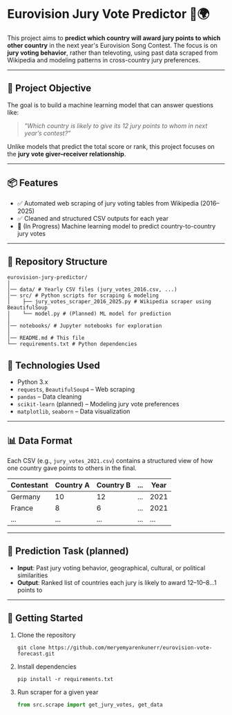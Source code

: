 # Eurovision Jury Vote Predictor 🎤🌍

This project aims to **predict which country will award jury points to which other country** in the next year's Eurovision Song Contest.
The focus is on **jury voting behavior**, rather than televoting, using past data scraped from Wikipedia and modeling patterns in cross-country jury preferences.

---

## 🎯 Project Objective

The goal is to build a machine learning model that can answer questions like:

> *"Which country is likely to give its 12 jury points to whom in next year’s contest?"*

Unlike models that predict the total score or rank, this project focuses on the **jury vote giver–receiver relationship**.

---

## 📦 Features

- ✅ Automated web scraping of jury voting tables from Wikipedia (2016–2025)
- ✅ Cleaned and structured CSV outputs for each year
- 🚧 (In Progress) Machine learning model to predict country-to-country jury votes

---

## 📁 Repository Structure

```
eurovision-jury-predictor/
│
│── data/ # Yearly CSV files (jury_votes_2016.csv, ...)
│── src/ # Python scripts for scraping & modeling
│	 ├── jury_votes_scraper_2016_2025.py # Wikipedia scraper using BeautifulSoup
│	 └── model.py # (Planned) ML model for prediction
│
│── notebooks/ # Jupyter notebooks for exploration
│
│── README.md # This file
└── requirements.txt # Python dependencies
```

## 🧪 Technologies Used

- Python 3.x
- `requests`, `BeautifulSoup4` – Web scraping
- `pandas` – Data cleaning
- `scikit-learn` (planned) – Modeling jury vote preferences
- `matplotlib`, `seaborn` – Data visualization

---

## 📊 Data Format

Each CSV (e.g., `jury_votes_2021.csv`) contains a structured view of how one country gave points to others in the final.

| Contestant | Country A | Country B | ... | Year |
|------------|-----------|-----------|-----|------|
| Germany    | 10        | 12        | ... | 2021 |
| France     | 8         | 6         | ... | 2021 |
| ...        | ...       | ...       | ... | ...  |

---

## 🧠 Prediction Task (planned)

- **Input**: Past jury voting behavior, geographical, cultural, or political similarities
- **Output**: Ranked list of countries each jury is likely to award 12–10–8...1 points to

---

## 🚀 Getting Started

1. Clone the repository
   ```
   git clone https://github.com/meryemyarenkunerr/eurovision-vote-forecast.git
   ```

2. Install dependencies
   ```
   pip install -r requirements.txt
   ```

3. Run scraper for a given year
   ```python
   from src.scrape import get_jury_votes, get_data
   ```